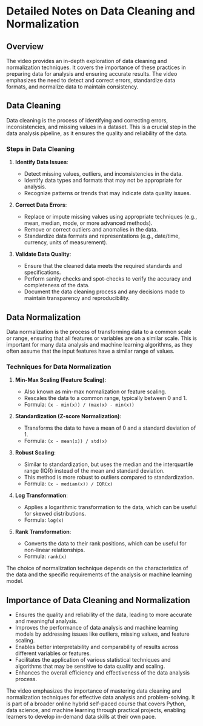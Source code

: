 # Detailed Notes on Data Cleaning and Normalization

## Overview
The video provides an in-depth exploration of data cleaning and normalization techniques. It covers the importance of these practices in preparing data for analysis and ensuring accurate results. The video emphasizes the need to detect and correct errors, standardize data formats, and normalize data to maintain consistency.

## Data Cleaning
Data cleaning is the process of identifying and correcting errors, inconsistencies, and missing values in a dataset. This is a crucial step in the data analysis pipeline, as it ensures the quality and reliability of the data.

### Steps in Data Cleaning
1. **Identify Data Issues**:
   - Detect missing values, outliers, and inconsistencies in the data.
   - Identify data types and formats that may not be appropriate for analysis.
   - Recognize patterns or trends that may indicate data quality issues.

2. **Correct Data Errors**:
   - Replace or impute missing values using appropriate techniques (e.g., mean, median, mode, or more advanced methods).
   - Remove or correct outliers and anomalies in the data.
   - Standardize data formats and representations (e.g., date/time, currency, units of measurement).

3. **Validate Data Quality**:
   - Ensure that the cleaned data meets the required standards and specifications.
   - Perform sanity checks and spot-checks to verify the accuracy and completeness of the data.
   - Document the data cleaning process and any decisions made to maintain transparency and reproducibility.

## Data Normalization
Data normalization is the process of transforming data to a common scale or range, ensuring that all features or variables are on a similar scale. This is important for many data analysis and machine learning algorithms, as they often assume that the input features have a similar range of values.

### Techniques for Data Normalization
1. **Min-Max Scaling (Feature Scaling)**:
   - Also known as min-max normalization or feature scaling.
   - Rescales the data to a common range, typically between 0 and 1.
   - Formula: `(x - min(x)) / (max(x) - min(x))`

2. **Standardization (Z-score Normalization)**:
   - Transforms the data to have a mean of 0 and a standard deviation of 1.
   - Formula: `(x - mean(x)) / std(x)`

3. **Robust Scaling**:
   - Similar to standardization, but uses the median and the interquartile range (IQR) instead of the mean and standard deviation.
   - This method is more robust to outliers compared to standardization.
   - Formula: `(x - median(x)) / IQR(x)`

4. **Log Transformation**:
   - Applies a logarithmic transformation to the data, which can be useful for skewed distributions.
   - Formula: `log(x)`

5. **Rank Transformation**:
   - Converts the data to their rank positions, which can be useful for non-linear relationships.
   - Formula: `rank(x)`

The choice of normalization technique depends on the characteristics of the data and the specific requirements of the analysis or machine learning model.

## Importance of Data Cleaning and Normalization
- Ensures the quality and reliability of the data, leading to more accurate and meaningful analysis.
- Improves the performance of data analysis and machine learning models by addressing issues like outliers, missing values, and feature scaling.
- Enables better interpretability and comparability of results across different variables or features.
- Facilitates the application of various statistical techniques and algorithms that may be sensitive to data quality and scaling.
- Enhances the overall efficiency and effectiveness of the data analysis process.

The video emphasizes the importance of mastering data cleaning and normalization techniques for effective data analysis and problem-solving. It is part of a broader online hybrid self-paced course that covers Python, data science, and machine learning through practical projects, enabling learners to develop in-demand data skills at their own pace.